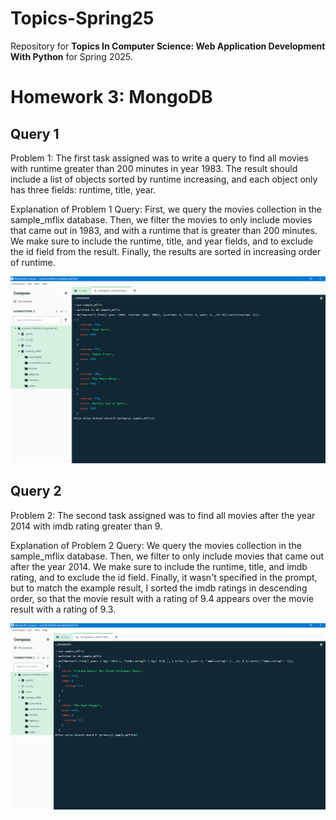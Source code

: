 # Topics-Spring25
Repository for **Topics In Computer Science: Web Application Development With Python** for Spring 2025.

# **Homework 3: MongoDB**

## **Query 1**
Problem 1: The first task assigned was to write a query to find all movies with runtime greater than 200 minutes in year 1983. The result should include a list of objects sorted by runtime increasing, and each object only has three fields: runtime, title, year.

Explanation of Problem 1 Query: First, we query the movies collection in the sample_mflix database. Then, we filter the movies to only include movies that came out in 1983, and with a runtime that is greater than 200 minutes. We make sure to include the runtime, title, and year fields, and to exclude the id field from the result. Finally, the results are sorted in increasing order of runtime.

![Query 1 Result](https://github.com/mescobarbrenes/Topics-Spring25/blob/main/images_hw3/problem1_image_result.png?raw=true)

## **Query 2**
Problem 2: The second task assigned was to find all movies after the year 2014 with imdb rating greater than 9.

Explanation of Problem 2 Query: We query the movies collection in the sample_mflix database. Then, we filter to only include movies that came out after the year 2014. We make sure to include the runtime, title, and imdb rating, and to exclude the id field. Finally, it wasn't specified in the prompt, but to match the example result, I sorted the imdb ratings in descending order, so that the movie result with a rating of 9.4 appears over the movie result with a rating of 9.3.

![Query 2 Result](https://github.com/mescobarbrenes/Topics-Spring25/blob/main/images_hw3/problem2_image_result.png?raw=true)